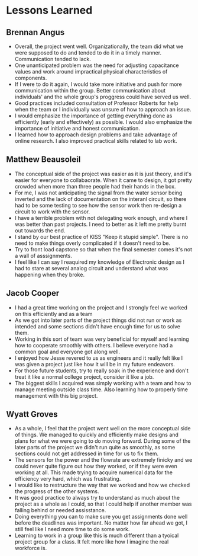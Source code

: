 # Lessons Learned

## Brennan Angus
- Overall, the project went well. Organizationally, the team did what we were supposed to do and tended to do it in a timely manner. Communication tended to lack.
- One unanticipated problem was the need for adjusting capacitance values and work around impractical physical characteristics of components.
- If I were to do it again, I would take more initiative and push for more communication within the group. Better communication about individuals' and the whole group's proggress could have served us well.
- Good practices included consultation of Professor Roberts for help when the team or I individually was unsure of how to approach an issue.
- I would emphasize the importance of getting everything done as efficiently (early and effectively) as possible. I would also emphasize the importance of initiative and honest communication.
- I learned how to approach design problems and take advantage of online research. I also improved practical skills related to lab work.

## Matthew Beausoleil
- The conceptual side of the project was easier as it is just theory, and it's easier for everyone to collabaorate. When it came to design, it got pretty crowded when more than three people had their hands in the box.
- For me, I was not anticipating the signal from the water sensor being inverted and the lack of documentation on the interanl circuit, so there had to be some testing to see how the sensor work then re-design a circuit to work with the sensor.
- I have a terrible problem with not delegating work enough, and where I was better than past projects. I need to better as it left me pretty burnt out towards the end.
- I stand by our best practice of KISS "Keep it stupid simple". There is no need to make things overly complicated if it doesn't need to be.
- Try to front load capstone so that when the final semester comes it's not a wall of asssignments. 
- I feel like I can say I reaquired my knowledge of Electronic design as I had to stare at several analog circuit and understand what was happening when they broke.

## Jacob Cooper
- I had a great time working on the project and I strongly feel we worked on this efficiently and as a team
- As we got into later parts of the project things did not run or work as intended and some sections didn't have enough time for us to solve them.
- Working in this sort of team was very beneficial for myself and learning how to cooperate smoothly with others. I believe everyone had a common goal and everyone got along well.
- I enjoyed how Jesse revered to us as engineers and it really felt like I was given a project just like how it will be in my future endeavors.
- For those future students, try to really soak in the experience and don't treat it like a normal college project, consider it like a job.
- The biggest skills I acquired was simply working with a team and how to manage meeting outside class time. Also learning how to properly time management with this big project.
  
## Wyatt Groves

- As a whole, I feel that the project went well on the more conceptual side of things. We managed to quickly and efficiently make designs and plans for what we were going to do moving forward. During some of the later parts of the project we didn't run quite as smoothly, as some sections could not get addressed in time for us to fix them.
- The sensors for the power and the flowrate are extremely finicky and we could never quite figure out how they worked, or if they were even working at all. This made trying to acquire numerical data for the efficiency very hard, which was frustrating.
- I would like to restructure the way that we worked and how we checked the progress of the other systems.
- It was good practice to always try to understand as much about the project as a whole as I could, so that I could help if another member was falling behind or needed assisstance. 
- Doing everything you can to make sure you get assignments done well before the deadlines was important. No matter how far ahead we got, I still feel like I need more time to do some work.
- Learning to work in a group like this is much different than a tyoical project group for a class. It felt more like how I imagine the real workforce is.

